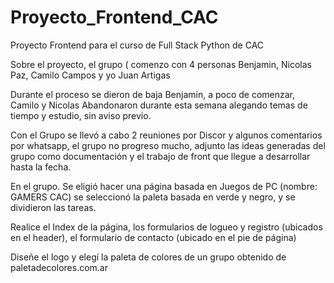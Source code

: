 # Proyecto_Frontend_CAC
Proyecto Frontend para  el curso de Full Stack Python de CAC

Sobre el proyecto, el grupo ( comenzo con 4 personas Benjamin, Nicolas Paz, Camilo Campos y yo Juan Artigas

Durante el proceso se dieron de baja Benjamin, a poco de comenzar, Camilo y Nicolas Abandonaron durante esta semana alegando temas de tiempo y estudio, sin aviso previo.

Con el Grupo se llevó a cabo 2 reuniones por Discor y algunos comentarios por whatsapp, el grupo no progreso mucho,
adjunto las ideas generadas del grupo como documentación y el trabajo de front que llegue a desarrollar hasta la fecha.

En el grupo. Se eligió hacer una página basada en Juegos de PC (nombre: GAMERS CAC) se seleccionó la paleta basada en verde y negro, y se dividieron las tareas.

Realice el Index de la página, los formularios de logueo y registro (ubicados en el header), el formulario de contacto (ubicado en el pie de página)

Diseñe el logo y elegí la paleta de colores de un grupo obtenido de paletadecolores.com.ar
